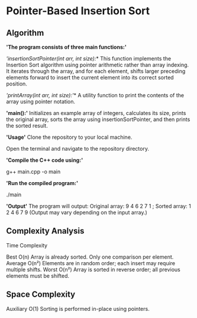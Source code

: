 # Pointer-Based Insertion Sort

## Algorithm

**'The program consists of three main functions:'**

**'insertionSortPointer(int* arr, int size):**
This function implements the Insertion Sort algorithm using pointer arithmetic rather than array indexing.
It iterates through the array, and for each element, shifts larger preceding elements forward to insert the current element into its correct sorted position.

**'printArray(int* arr, int size):'**
A utility function to print the contents of the array using pointer notation.

**'main():'**
Initializes an example array of integers, calculates its size, prints the original array, sorts the array using insertionSortPointer, and then prints the sorted result.

**'Usage'**
Clone the repository to your local machine.

Open the terminal and navigate to the repository directory.

**'Compile the C++ code using:'**

g++ main.cpp -o main

**'Run the compiled program:'**

./main

**'Output'**
The program will output:
Original array: 9 4 6 2 7 1 ;
Sorted array: 1 2 4 6 7 9 
(Output may vary depending on the input array.)

## Complexity Analysis
Time Complexity

Best	   O(n)	          Array is already sorted. Only one comparison per element.
Average	   O(n²)	      Elements are in random order; each insert may require multiple shifts.
Worst	   O(n²)	      Array is sorted in reverse order; all previous elements must be shifted.

## Space Complexity

Auxiliary	      O(1)	    Sorting is performed in-place using pointers.
